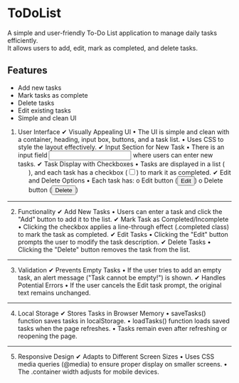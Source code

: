# ToDoList 

A simple and user-friendly To-Do List application to manage daily tasks efficiently.  
It allows users to add, edit, mark as completed, and delete tasks.

##  Features
-  Add new tasks  
-  Mark tasks as complete  
-  Delete tasks  
-  Edit existing tasks  
-  Simple and clean UI
  
1. User Interface
✔ Visually Appealing UI
•	The UI is simple and clean with a container, heading, input box, buttons, and a task list.
•	Uses CSS to style the layout effectively.
✔ Input Section for New Task
•	There is an input field <input type="text" id="taskInput"> where users can enter new tasks.
✔ Task Display with Checkboxes
•	Tasks are displayed in a list (<ul id="taskList">), and each task has a checkbox (<input type="checkbox">) to mark it as completed.
✔ Edit and Delete Options
•	Each task has:
o	Edit button (<button class="btn-edit" onclick="editTask(this)">Edit</button>)
o	Delete button (<button class="btn-delete" onclick="deleteTask(this)">Delete</button>)
________________________________________
2. Functionality
✔ Add New Tasks
•	Users can enter a task and click the "Add" button to add it to the list.
✔ Mark Task as Completed/Incomplete
•	Clicking the checkbox applies a line-through effect (.completed class) to mark the task as completed.
✔ Edit Tasks
•	Clicking the "Edit" button prompts the user to modify the task description.
✔ Delete Tasks
•	Clicking the "Delete" button removes the task from the list.
________________________________________
3. Validation
✔ Prevents Empty Tasks
•	If the user tries to add an empty task, an alert message ("Task cannot be empty!") is shown.
✔ Handles Potential Errors
•	If the user cancels the Edit task prompt, the original text remains unchanged.
________________________________________
4. Local Storage
✔ Stores Tasks in Browser Memory
•	saveTasks() function saves tasks in localStorage.
•	loadTasks() function loads saved tasks when the page refreshes.
•	Tasks remain even after refreshing or reopening the page.
________________________________________
5. Responsive Design
✔ Adapts to Different Screen Sizes
•	Uses CSS media queries (@media) to ensure proper display on smaller screens.
•	The .container width adjusts for mobile devices.

 

